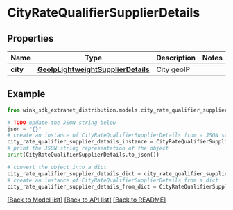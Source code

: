 # CityRateQualifierSupplierDetails


## Properties

Name | Type | Description | Notes
------------ | ------------- | ------------- | -------------
**city** | [**GeoIpLightweightSupplierDetails**](GeoIpLightweightSupplierDetails.md) | City geoIP | 

## Example

```python
from wink_sdk_extranet_distribution.models.city_rate_qualifier_supplier_details import CityRateQualifierSupplierDetails

# TODO update the JSON string below
json = "{}"
# create an instance of CityRateQualifierSupplierDetails from a JSON string
city_rate_qualifier_supplier_details_instance = CityRateQualifierSupplierDetails.from_json(json)
# print the JSON string representation of the object
print(CityRateQualifierSupplierDetails.to_json())

# convert the object into a dict
city_rate_qualifier_supplier_details_dict = city_rate_qualifier_supplier_details_instance.to_dict()
# create an instance of CityRateQualifierSupplierDetails from a dict
city_rate_qualifier_supplier_details_from_dict = CityRateQualifierSupplierDetails.from_dict(city_rate_qualifier_supplier_details_dict)
```
[[Back to Model list]](../README.md#documentation-for-models) [[Back to API list]](../README.md#documentation-for-api-endpoints) [[Back to README]](../README.md)



